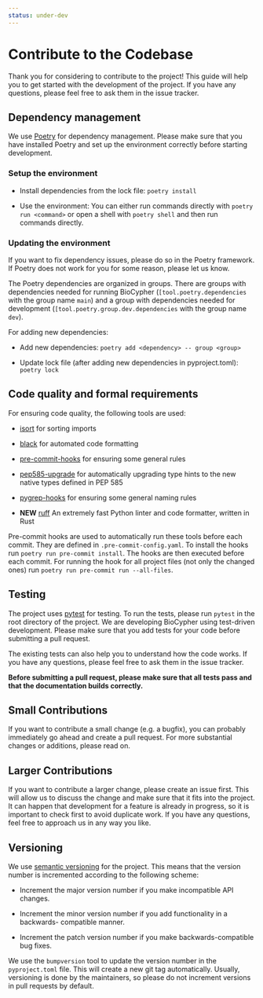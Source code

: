 ```yaml
---
status: under-dev
---
```


# Contribute to the Codebase

Thank you for considering to contribute to the project! This guide will help you
to get started with the development of the project. If you have any questions,
please feel free to ask them in the issue tracker.

## Dependency management

We use [Poetry](https://python-poetry.org) for dependency management. Please
make sure that you have installed Poetry and set up the environment correctly
before starting development.

### Setup the environment

- Install dependencies from the lock file: `poetry install`

- Use the environment: You can either run commands directly with `poetry run
<command>` or open a shell with `poetry shell` and then run commands directly.

### Updating the environment

If you want to fix dependency issues, please do so in the Poetry
framework. If Poetry does not work for you for some reason, please let us know.

The Poetry dependencies are organized in groups. There are groups with
dependencies needed for running BioCypher (`[tool.poetry.dependencies` with the
group name `main`) and a group with dependencies needed for development
(`[tool.poetry.group.dev.dependencies` with the group name `dev`).

For adding new dependencies:

- Add new dependencies: `poetry add <dependency> -- group <group>`

- Update lock file (after adding new dependencies in pyproject.toml): `poetry
lock`

## Code quality and formal requirements

For ensuring code quality, the following tools are used:

- [isort](https://isort.readthedocs.io/en/latest/) for sorting imports

- [black](https://black.readthedocs.io/en/stable/) for automated code formatting

- [pre-commit-hooks](https://github.com/pre-commit/pre-commit-hooks) for
ensuring some general rules

- [pep585-upgrade](https://github.com/snok/pep585-upgrade) for automatically
upgrading type hints to the new native types defined in PEP 585

- [pygrep-hooks](https://github.com/pre-commit/pygrep-hooks) for ensuring some
general naming rules

- **NEW** [ruff](https://docs.astral.sh/ruff/) An extremely fast Python linter and code
formatter, written in Rust


Pre-commit hooks are used to automatically run these tools before each commit.
They are defined in `.pre-commit-config.yaml`. To
install the hooks run `poetry run pre-commit install`. The hooks are then
executed before each commit. For running the hook for all project files (not
only the changed ones) run `poetry run pre-commit run --all-files`.


<!--
The project uses a [Sphinx](https://www.sphinx-doc.org/en/master/) autodoc
GitHub Actions workflow to generate the documentation. If you add new code,
please make sure that it is documented accordingly and in a consistent manner
with the existing code base. The docstrings should follow the [Google style
guide](https://sphinxcontrib-napoleon.readthedocs.io/en/latest/example_google.html).
To check if the docs build successfully, you can build them locally by running
`make html` in the `docs` directory.

When adding new code snippets to the documentation, make sure that they are
automatically tested with
[doctest](https://sphinx-tutorial.readthedocs.io/step-3/#testing-your-code);
this ensures that no outdated code snippets are part of the documentation.
-->

## Testing

The project uses [pytest](https://docs.pytest.org/en/stable/) for testing. To
run the tests, please run `pytest` in the root directory of the project. We are
developing BioCypher using test-driven development. Please make sure that you
add tests for your code before submitting a pull request.

The existing tests can also help you to understand how the code works. If you
have any questions, please feel free to ask them in the issue tracker.

**Before submitting a pull request, please make sure that all tests pass and
that the documentation builds correctly.**

## Small Contributions

If you want to contribute a small change (e.g. a bugfix), you can probably
immediately go ahead and create a pull request. For more substantial changes or
additions, please read on.

## Larger Contributions

If you want to contribute a larger change, please create an issue first. This
will allow us to discuss the change and make sure that it fits into the project.
It can happen that development for a feature is already in progress, so it is
important to check first to avoid duplicate work. If you have any questions,
feel free to approach us in any way you like.

## Versioning

We use [semantic versioning](https://semver.org/) for the project. This means
that the version number is incremented according to the following scheme:

- Increment the major version number if you make incompatible API changes.

- Increment the minor version number if you add functionality in a backwards-
  compatible manner.

- Increment the patch version number if you make backwards-compatible bug fixes.

We use the `bumpversion` tool to update the version number in the
`pyproject.toml` file. This will create a new git tag automatically. Usually,
versioning is done by the maintainers, so please do not increment versions in
pull requests by default.
